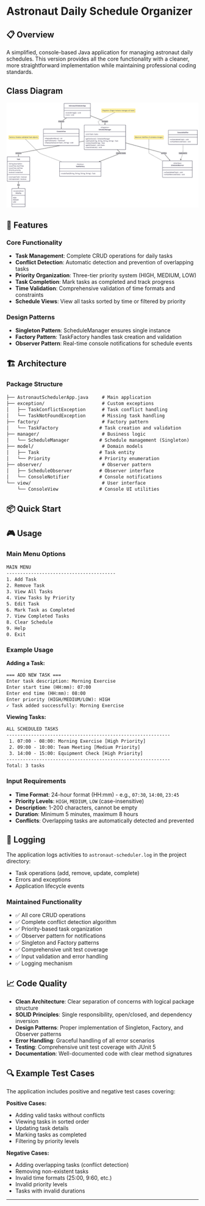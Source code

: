 # Astronaut Daily Schedule Organizer

## 📋 Overview

A simplified, console-based Java application for managing astronaut daily schedules. This version provides all the core functionality with a cleaner, more straightforward implementation while maintaining professional coding standards.

## Class Diagram
<img src="Class diagram.png">

## 🚀 Features

### Core Functionality
- **Task Management**: Complete CRUD operations for daily tasks
- **Conflict Detection**: Automatic detection and prevention of overlapping tasks
- **Priority Organization**: Three-tier priority system (HIGH, MEDIUM, LOW)
- **Task Completion**: Mark tasks as completed and track progress
- **Time Validation**: Comprehensive validation of time formats and constraints
- **Schedule Views**: View all tasks sorted by time or filtered by priority

### Design Patterns
- **Singleton Pattern**: ScheduleManager ensures single instance
- **Factory Pattern**: TaskFactory handles task creation and validation
- **Observer Pattern**: Real-time console notifications for schedule events

## 🏗️ Architecture

### Package Structure

```
├── AstronautSchedulerApp.java     # Main application
├── exception/                     # Custom exceptions
│   ├── TaskConflictException      # Task conflict handling
│   └── TaskNotFoundException      # Missing task handling
├── factory/                       # Factory pattern
│   └── TaskFactory               # Task creation and validation
├── manager/                       # Business logic
│   └── ScheduleManager           # Schedule management (Singleton)
├── model/                         # Domain models
│   ├── Task                      # Task entity
│   └── Priority                  # Priority enumeration
├── observer/                      # Observer pattern
│   ├── ScheduleObserver          # Observer interface
│   └── ConsoleNotifier           # Console notifications
└── view/                          # User interface
    └── ConsoleView               # Console UI utilities
```

## 📦 Quick Start

## 🎮 Usage

### Main Menu Options

```
MAIN MENU
----------------------------------------
1. Add Task
2. Remove Task
3. View All Tasks
4. View Tasks by Priority
5. Edit Task
6. Mark Task as Completed
7. View Completed Tasks
8. Clear Schedule
9. Help
0. Exit
```

### Example Usage

**Adding a Task:**
```
=== ADD NEW TASK ===
Enter task description: Morning Exercise
Enter start time (HH:mm): 07:00
Enter end time (HH:mm): 08:00
Enter priority (HIGH/MEDIUM/LOW): HIGH
✓ Task added successfully: Morning Exercise
```

**Viewing Tasks:**
```
ALL SCHEDULED TASKS
------------------------------------------------------------
 1. 07:00 - 08:00: Morning Exercise [High Priority]
 2. 09:00 - 10:00: Team Meeting [Medium Priority]
 3. 14:00 - 15:00: Equipment Check [High Priority]
------------------------------------------------------------
Total: 3 tasks
```

### Input Requirements

- **Time Format**: 24-hour format (HH:mm) - e.g., `07:30`, `14:00`, `23:45`
- **Priority Levels**: `HIGH`, `MEDIUM`, `LOW` (case-insensitive)
- **Description**: 1-200 characters, cannot be empty
- **Duration**: Minimum 5 minutes, maximum 8 hours
- **Conflicts**: Overlapping tasks are automatically detected and prevented

## 📁 Logging

The application logs activities to `astronaut-scheduler.log` in the project directory:
- Task operations (add, remove, update, complete)
- Errors and exceptions
- Application lifecycle events

### Maintained Functionality
- ✅ All core CRUD operations
- ✅ Complete conflict detection algorithm
- ✅ Priority-based task organization
- ✅ Observer pattern for notifications
- ✅ Singleton and Factory patterns
- ✅ Comprehensive unit test coverage
- ✅ Input validation and error handling
- ✅ Logging mechanism

## 📈 Code Quality

- **Clean Architecture**: Clear separation of concerns with logical package structure
- **SOLID Principles**: Single responsibility, open/closed, and dependency inversion
- **Design Patterns**: Proper implementation of Singleton, Factory, and Observer patterns
- **Error Handling**: Graceful handling of all error scenarios
- **Testing**: Comprehensive unit test coverage with JUnit 5
- **Documentation**: Well-documented code with clear method signatures

## 🔍 Example Test Cases

The application includes positive and negative test cases covering:

**Positive Cases:**
- Adding valid tasks without conflicts
- Viewing tasks in sorted order
- Updating task details
- Marking tasks as completed
- Filtering by priority levels

**Negative Cases:**
- Adding overlapping tasks (conflict detection)
- Removing non-existent tasks
- Invalid time formats (25:00, 9:60, etc.)
- Invalid priority levels
- Tasks with invalid durations

---
